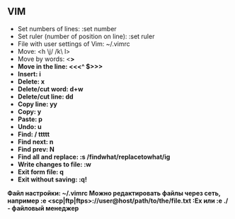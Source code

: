 ## VIM

* Set numbers of lines: :set number
* Set ruler (number of position on line): :set ruler
* File with user settings of Vim: ~/.vimrc
* Move: <h \j/ /k\ l>
* Move by words: <<b  w>>
* Move in the line: <<<^  $>>>
* Insert: i
* Delete: x
* Delete/cut word: d+w
* Delete/cut line: dd
* Copy line: yy
* Copy: y
* Paste: p
* Undo: u
* Find: / ttttt <Enter>
* Find next: n
* Find prev: N
* Find all and replace: :s /findwhat/replacetowhat/ig
* Write changes to file: :w
* Exit form file: q
* Exit without saving: :q!



Файл настройки: ~/.vimrc
Можно редактировать файлы через сеть, например
:e <scp|ftp|ftps>://user@host/path/to/the/file.txt
:Ex или :e ./ - файловый менеджер